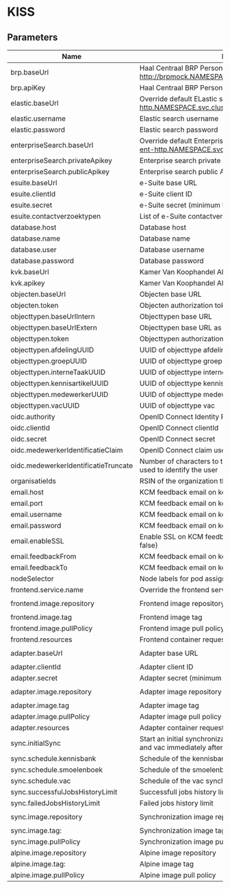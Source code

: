 # KISS

## Parameters

| Name                                 | Description                                                                                                         | Value                                                      |
|--------------------------------------|---------------------------------------------------------------------------------------------------------------------|------------------------------------------------------------|
| brp.baseUrl                          | Haal Centraal BRP Personen bevragen API base url (i.e. http://brpmock.NAMESPACE.svc.cluster.local/haalcentraal/api) | `""`                                                       |
| brp.apiKey                           | Haal Centraal BRP Personen bevragen API key                                                                         | `""`                                                       |
| elastic.baseUrl                      | Override default ELastic search base URL (https://kiss-es-http.NAMESPACE.svc.cluster.local:9200)                    | `""`                                                       |
| elastic.username                     | Elastic search username                                                                                             | `elastic`                                                  |
| elastic.password                     | Elastic search password                                                                                             | `""`                                                       |
| enterpriseSearch.baseUrl             | Override default Enterprise search base URL (https://kiss-ent-http.NAMESPACE.svc.cluster.local:3002)                | `""`                                                       |
| enterpriseSearch.privateApikey       | Enterprise search private API key                                                                                   | `""`                                                       |
| enterpriseSearch.publicApikey        | Enterprise search public API key                                                                                    | `""`                                                       |
| esuite.baseUrl                       | e-Suite base URL                                                                                                    | `https://esuite.example.nl`                                |
| esuite.clientId                      | e-Suite client ID                                                                                                   | `kiss`                                                     |
| esuite.secret                        | e-Suite secret (minimum length is 16 characters)                                                                    | `""`                                                       |
| esuite.contactverzoektypen           | List of e-Suite contactverzoektypen                                                                                 | `[]`                                                       |
| database.host                        | Database host                                                                                                       | `""`                                                       |
| database.name                        | Database name                                                                                                       | `""`                                                       |
| database.user                        | Database username                                                                                                   | `""`                                                       |
| database.password                    | Database password                                                                                                   | `""`                                                       |
| kvk.baseUrl                          | Kamer Van Koophandel API base URL                                                                                   | `https://api.kvk.nl/test/api`                              |
| kvk.apikey                           | Kamer Van Koophandel API key                                                                                        | `""`                                                       |
| objecten.baseUrl                     | Objecten base URL                                                                                                   | `http://objecten.podiumd.svc.cluster.local`                |
| objecten.token                       | Objecten authorization token                                                                                        | `""`                                                       |
| objecttypen.baseUrlIntern            | Objecttypen base URL                                                                                                | `http://objecttypen.podiumd.svc.cluster.local`             |
| objecttypen.baseUrlExtern            | Objecttypen base URL as accessed by e-Suite                                                                         | `https://objecttypen.example.nl`                           |
| objecttypen.token                    | Objecttypen authorization token                                                                                     | `""`                                                       |
| objecttypen.afdelingUUID             | UUID of objecttype afdeling                                                                                         | `""`                                                       |
| objecttypen.groepUUID                | UUID of objecttype groep                                                                                            | `""`                                                       |
| objecttypen.interneTaakUUID          | UUID of objecttype interne taak                                                                                     | `""`                                                       |
| objecttypen.kennisartikelUUID        | UUID of objecttype kennisartikel                                                                                    | `""`                                                       |
| objecttypen.medewerkerUUID           | UUID of objecttype medewerker                                                                                       | `""`                                                       |
| objecttypen.vacUUID                  | UUID of objecttype vac                                                                                              | `""`                                                       |
| oidc.authority                       | OpenID Connect Identity Provider URL                                                                                | `https://keycloak.example.nl/realms/podiumd/`              |
| oidc.clientId                        | OpenID Connect clientId                                                                                             | `kiss`                                                     |
| oidc.secret                          | OpenID Connect secret                                                                                               | `""`                                                       |
| oidc.medewerkerIdentificatieClaim    | OpenID Connect claim used to identify the user                                                                      | `preferred_username`                                       |
| oidc.medewerkerIdentificatieTruncate | Number of characters to truncate the OpenID Connect claim used to identify the user                                 | `null`                                                     |
| organisatieIds                       | RSIN of the organization that registers the Contactmomenten                                                         | `""`                                                       |
| email.host                           | KCM feedback email on kennisartikel host                                                                            | `""`                                                       |
| email.port                           | KCM feedback email on kennisartikel port                                                                            | `null`                                                     |
| email.username                       | KCM feedback email on kennisartikel username                                                                        | `""`                                                       |
| email.password                       | KCM feedback email on kennisartikel password                                                                        | `""`                                                       |
| email.enableSSL                      | Enable SSL on KCM feedback email on kennisartikel (true or false)                                                   | `null`                                                     |
| email.feedbackFrom                   | KCM feedback email on kennisartikel sender address                                                                  | `""`                                                       |
| email.feedbackTo                     | KCM feedback email on kennisartikel host receiver address                                                           | `""`                                                       |
| nodeSelector                         | Node labels for pod assignment. Evaluated as a template                                                             | `{}`                                                       |
| frontend.service.name                | Override the frontend service name                                                                                  | `""`                                                       |
| frontend.image.repository            | Frontend image repository                                                                                           | `ghcr.io/klantinteractie-servicesysteem/kiss-frontend`     |
| frontend.image.tag                   | Frontend image tag                                                                                                  | `"latest"`                                                 |
| frontend.image.pullPolicy            | Frontend image pull policy                                                                                          | `IfNotPresent`                                             |
| frontend.resources                   | Frontend container requests and limits                                                                              | `requests: cpu:10m, memory:100Mi`                          |
| adapter.baseUrl                      | Adapter base URL                                                                                                    | `http://kiss-adapter.podiumd.svc.cluster.local`            |
| adapter.clientId                     | Adapter client ID                                                                                                   | `kiss_intern`                                              |
| adapter.secret                       | Adapter secret (minimum length is 16 characters)                                                                    | `""`                                                       |
| adapter.image.repository             | Adapter image repository                                                                                            | `ghcr.io/icatt-menselijk-digitaal/podiumd-adapter`         |
| adapter.image.tag                    | Adapter image tag                                                                                                   | `"latest"`                                                 |
| adapter.image.pullPolicy             | Adapter image pull policy                                                                                           | `IfNotPresent`                                             |
| adapter.resources                    | Adapter container requests and limits                                                                               | `requests: cpu:10m, memory:100Mi`                          |
| sync.initialSync                     | Start an initial synchronization of kennisbank, smoelenboek and vac immediately after install                       | `true`                                                     |
| sync.schedule.kennisbank             | Schedule of the kennisbank synchronization cron job                                                                 | `"*/59 * * * *"`                                           |
| sync.schedule.smoelenboek            | Schedule of the smoelenboek synchronization cron job                                                                | `"*/59 * * * *"`                                           |
| sync.schedule.vac                    | Schedule of the vac synchronization cron job                                                                        | `"*/59 * * * *"`                                           |
| sync.successfulJobsHistoryLimit      | Successfull jobs history limit                                                                                      | `1`                                                        |
| sync.failedJobsHistoryLimit          | Failed jobs history limit                                                                                           | `1`                                                        |
| sync.image.repository                | Synchronization image repository                                                                                    | `ghcr.io/klantinteractie-servicesysteem/kiss-elastic-sync` |
| sync.image.tag:                      | Synchronization image tag                                                                                           | `"latest"`                                                 |
| sync.image.pullPolicy                | Synchronization image pull policy                                                                                   | `IfNotPresent`                                             |
| alpine.image.repository              | Alpine image repository                                                                                             | `alpine`                                                   |
| alpine.image.tag:                    | Alpine image tag                                                                                                    | `"3.20"`                                                   |
| alpine.image.pullPolicy              | Alpine image pull policy                                                                                            | `IfNotPresent`                                             |


 